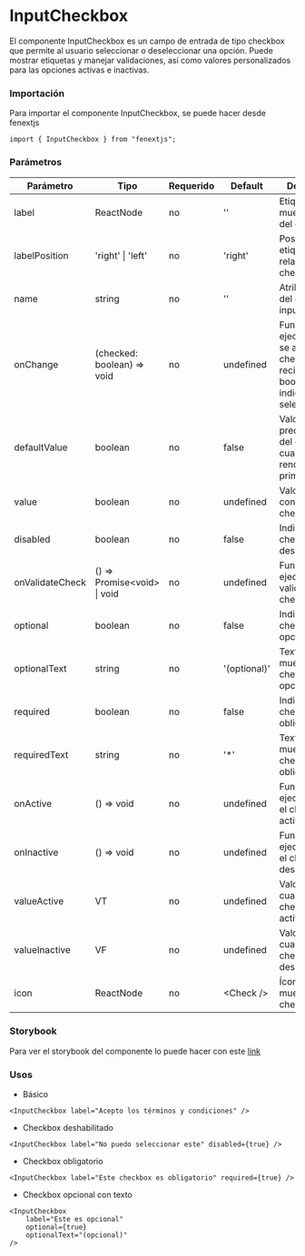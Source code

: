 # InputCheckbox

El componente InputCheckbox es un campo de entrada de tipo checkbox que permite al usuario seleccionar o deseleccionar una opción. Puede mostrar etiquetas y manejar validaciones, así como valores personalizados para las opciones activas e inactivas.

### Importación

Para importar el componente InputCheckbox, se puede hacer desde fenextjs

```tsx copy
import { InputCheckbox } from "fenextjs";
```

### Parámetros

| Parámetro       | Tipo                           | Requerido | Default      | Descripcion                                                                                                     |
| --------------- | ------------------------------ | --------- | ------------ | --------------------------------------------------------------------------------------------------------------- |
| label           | ReactNode                      | no        | ''           | Etiqueta que se muestra al lado del checkbox.                                                                   |
| labelPosition   | 'right' \| 'left'              | no        | 'right'      | Posición de la etiqueta en relación con el checkbox.                                                            |
| name            | string                         | no        | ''           | Atributo name del elemento input checkbox.                                                                      |
| onChange        | (checked: boolean) =\> void    | no        | undefined    | Función que se ejecuta cuando se alterna el checkbox, recibe un valor booleano que indica si está seleccionado. |
| defaultValue    | boolean                        | no        | false        | Valor predeterminado del checkbox cuando se renderiza por primera vez.                                          |
| value           | boolean                        | no        | undefined    | Valor controlado del checkbox.                                                                                  |
| disabled        | boolean                        | no        | false        | Indica si el checkbox está deshabilitado.                                                                       |
| onValidateCheck | () =\> Promise\<void\> \| void | no        | undefined    | Función que se ejecuta para validar el checkbox.                                                                |
| optional        | boolean                        | no        | false        | Indica si el checkbox es opcional.                                                                              |
| optionalText    | string                         | no        | '(optional)' | Texto que se muestra si el checkbox es opcional.                                                                |
| required        | boolean                        | no        | false        | Indica si el checkbox es obligatorio.                                                                           |
| requiredText    | string                         | no        | '\*'         | Texto que se muestra si el checkbox es obligatorio.                                                             |
| onActive        | () =\> void                    | no        | undefined    | Función que se ejecuta cuando el checkbox se activa.                                                            |
| onInactive      | () =\> void                    | no        | undefined    | Función que se ejecuta cuando el checkbox se desactiva.                                                         |
| valueActive     | VT                             | no        | undefined    | Valor a pasar cuando el checkbox se activa.                                                                     |
| valueInactive   | VF                             | no        | undefined    | Valor a pasar cuando el checkbox se desactiva.                                                                  |
| icon            | ReactNode                      | no        | \<Check /\>  | Ícono que se muestra junto al checkbox.                                                                         |

### Storybook

Para ver el storybook del componente lo puede hacer con este [link](https://fenextjs-component-storybook.vercel.app/?path=/story/input-inputcheckbox--index)

### Usos

-   Básico

```tsx copy
<InputCheckbox label="Acepto los términos y condiciones" />
```

-   Checkbox deshabilitado

```tsx copy
<InputCheckbox label="No puedo seleccionar este" disabled={true} />
```

-   Checkbox obligatorio

```tsx copy
<InputCheckbox label="Este checkbox es obligatorio" required={true} />
```

-   Checkbox opcional con texto

```tsx copy
<InputCheckbox
    label="Este es opcional"
    optional={true}
    optionalText="(opcional)"
/>
```

